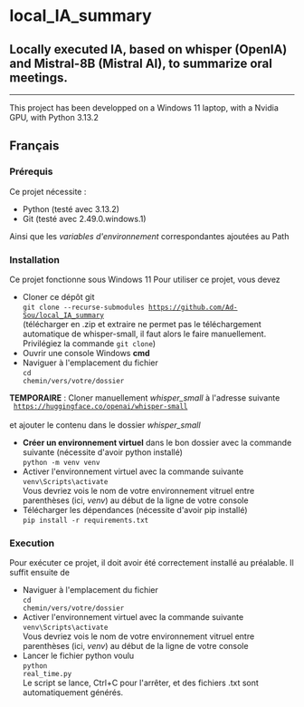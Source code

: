# local_IA_summary
Locally executed IA, based on whisper (OpenIA) and Mistral-8B (Mistral AI), to summarize oral meetings.  
---
___
This project has been developped on a Windows 11 laptop, with a Nvidia GPU, with Python 3.13.2

## Français
### Prérequis
Ce projet nécessite : 
- Python (testé avec 3.13.2)<br>
- Git (testé avec 2.49.0.windows.1)<br>

Ainsi que les *variables d'environnement* correspondantes ajoutées au Path 
### Installation
Ce projet fonctionne sous Windows 11
Pour utiliser ce projet, vous devez 
- Cloner ce dépôt git 
<br><code>git clone --recurse-submodules https://github.com/Ad-Sou/local_IA_summary</code><br>
(télécharger en .zip et extraire ne permet pas le téléchargement automatique de whisper-small, il faut alors le faire manuellement. Privilégiez la commande <code>git clone</code>)
- Ouvrir une console Windows **cmd**
- Naviguer à l'emplacement du fichier
<br><code>cd chemin/vers/votre/dossier</code><br>
 
**TEMPORAIRE** : Cloner manuellement *whisper_small* à l'adresse suivante
<br><code> https://huggingface.co/openai/whisper-small </code><br>
et ajouter le contenu dans le dossier *whisper_small*
- **Créer un environnement virtuel** dans le bon dossier avec la commande suivante (nécessite d'avoir python installé) 
<br><code>python -m venv venv</code><br> 
- Activer l'environnement virtuel avec la commande suivante
<br><code>venv\Scripts\activate</code><br>
Vous devriez vois le nom de votre environnement vitruel entre parenthèses (ici, *venv*) au début de la ligne de votre console
- Télécharger les dépendances (nécessite d'avoir pip installé)
<br><code>pip install -r requirements.txt</code><br>

### Execution
Pour exécuter ce projet, il doit avoir été correctement installé au préalable. Il suffit ensuite de 
- Naviguer à l'emplacement du fichier
<br><code>cd chemin/vers/votre/dossier</code><br>
- Activer l'environnement virtuel avec la commande suivante
<br><code>venv\Scripts\activate</code><br>
Vous devriez vois le nom de votre environnement vitruel entre parenthèses (ici, *venv*) au début de la ligne de votre console
- Lancer le fichier python voulu
<br><code>python real_time.py</code><br>
Le script se lance, Ctrl+C pour l'arrêter, et des fichiers .txt sont automatiquement générés. 